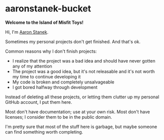 # aaronstanek-bucket

**Welcome to the Island of Misfit Toys!**

Hi, I'm
[Aaron Stanek](https://github.com/aaronstanek).

Sometimes my personal projects don't get finished.
And that's ok.

Common reasons why I don't finish projects:
- I realize that the project was a bad idea and should
have never gotten any of my attention
- The project was a good idea, but it's not releasable
and it's not worth my time to continue developing it
- My code is broken and completely unsalvageable
- I got bored halfway through development

Instead of deleting all these projects,
or letting them clutter up my personal
GitHub account, I put them here.

Most don't have documentation;
use at your own risk.
Most don't have licenses;
I consider them to be in the public domain.

I'm pretty sure that most of the stuff here is
garbage, but maybe someone can find something
worth completing.